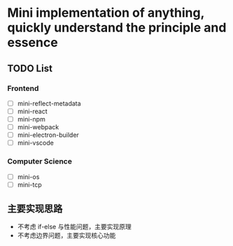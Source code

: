 # Mini implementation of anything, quickly understand the principle and essence

## TODO List

### Frontend

- [ ] mini-reflect-metadata
- [ ] mini-react
- [ ] mini-npm
- [ ] mini-webpack
- [ ] mini-electron-builder
- [ ] mini-vscode

### Computer Science

- [ ] mini-os
- [ ] mini-tcp

## 主要实现思路

- 不考虑 if-else 与性能问题，主要实现原理
- 不考虑边界问题，主要实现核心功能
